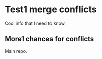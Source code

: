 # Test1 merge conflicts

Cool info that I need to know.

## More1 chances for conflicts

Main repo.
